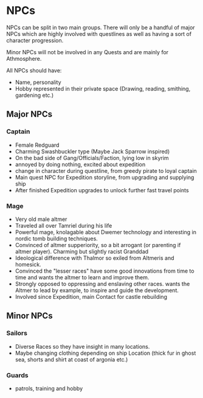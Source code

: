 # NPCs
NPCs can be split in two main groups. There will only be a handful of major NPCs which are highly involved with questlines as well as having a sort of character progression.

Minor NPCs will not be involved in any Quests and are mainly for Athmosphere.

All NPCs should have:
* Name, personality 
* Hobby represented in their private space (Drawing, reading, smithing, gardening etc.)


## Major NPCs

### Captain
* Female Redguard
* Charming Swashbuckler type (Maybe Jack Sparrow inspired)
* On the bad side of Gang/Officials/Faction, lying low in skyrim
* annoyed by doing nothing, excited about expedition
* change in character during questline, from greedy pirate to loyal captain
* Main quest NPC for Expedition storyline, from upgrading and supplying ship
* After finished Expedition upgrades to unlock further fast travel points

### Mage
* Very old male altmer
* Traveled all over Tamriel during his life
* Powerful mage, knolagable about Dwemer technology and interesting in nordic tomb building techniques.
* Convinced of altmer supperiority, so a bit arrogant (or parenting if altmer player). Charming but slightly racist Granddad
* Ideological difference with Thalmor so exiled from Altmeris and homesick.
* Convinced the "lesser races" have some good innovations from time to time and wants the altmer to learn and improve them.
* Strongly opposed to oppressing and enslaving other races. wants the Altmer to lead by example, to inspire and guide the development.
* Involved since Expedition, main Contact for castle rebuilding

## Minor NPCs

### Sailors
* Diverse Races so they have insight in many locations.
* Maybe changing clothing depending on ship Location (thick fur in ghost sea, shorts and shirt at coast of argonia etc.)

### Guards
* patrols, training and hobby 
